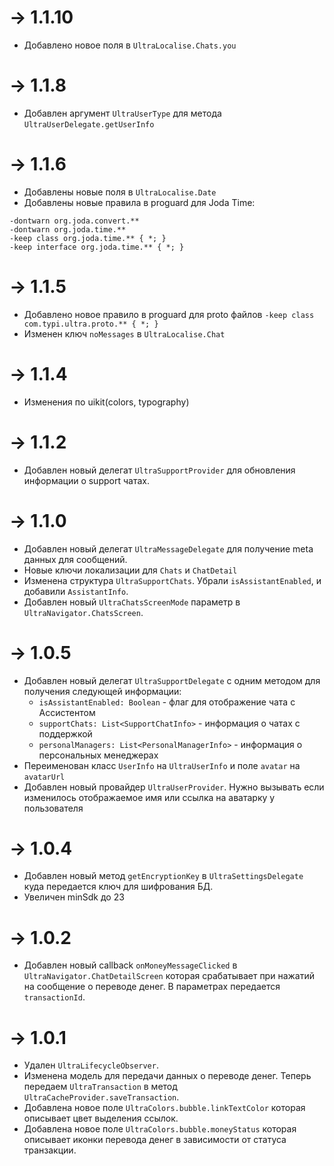 # -> 1.1.10

- Добавлено новое поля в `UltraLocalise.Chats.you`

# -> 1.1.8

- Добавлен аргумент `UltraUserType` для метода `UltraUserDelegate.getUserInfo`

# -> 1.1.6

- Добавлены новые поля в `UltraLocalise.Date`
- Добавлены новые правила в proguard для Joda Time:

```text
-dontwarn org.joda.convert.**
-dontwarn org.joda.time.**
-keep class org.joda.time.** { *; }
-keep interface org.joda.time.** { *; }
```

# -> 1.1.5

- Добавлено новое правило в proguard для proto файлов `-keep class com.typi.ultra.proto.** { *; }`
- Изменен ключ `noMessages` в `UltraLocalise.Chat`

# -> 1.1.4

- Изменения по uikit(colors, typography)

# -> 1.1.2

- Добавлен новый делегат `UltraSupportProvider` для обновления информации о support чатах.

# -> 1.1.0

- Добавлен новый делегат `UltraMessageDelegate` для получение meta данных для сообщений.
- Новые ключи локализации для `Chats` и `ChatDetail`
- Изменена структура `UltraSupportChats`. Убрали `isAssistantEnabled`, и добавили `AssistantInfo`.
- Добавлен новый `UltraChatsScreenMode` параметр в `UltraNavigator.ChatsScreen`.

# -> 1.0.5

- Добавлен новый делегат `UltraSupportDelegate` с одним методом для получения следующей информации:
    - `isAssistantEnabled: Boolean` - флаг для отображение чата с Ассистентом
    - `supportChats: List<SupportChatInfo>` - информация о чатах с поддержкой
    - `personalManagers: List<PersonalManagerInfo>` - информация о персональных менеджерах
- Переименован класс `UserInfo` на `UltraUserInfo` и поле `avatar` на `avatarUrl`
- Добавлен новый провайдер `UltraUserProvider`. Нужно вызывать если изменилось отображаемое имя или ссылка на аватарку
  у пользователя

# -> 1.0.4

- Добавлен новый метод `getEncryptionKey`  в `UltraSettingsDelegate` куда передается ключ для шифрования БД.
- Увеличен minSdk до 23

# -> 1.0.2

- Добавлен новый callback `onMoneyMessageClicked` в `UltraNavigator.ChatDetailScreen` которая срабатывает при нажатий на
  сообщение о переводе денег. В параметрах передается `transactionId`.

# -> 1.0.1

- Удален `UltraLifecycleObserver`.
- Изменена модель для передачи данных о переводе денег. Теперь передаем `UltraTransaction` в метод
  `UltraCacheProvider.saveTransaction`.
- Добавлена новое поле `UltraColors.bubble.linkTextColor` которая описывает цвет выделения ссылок.
- Добавлена новое поле `UltraColors.bubble.moneyStatus` которая описывает иконки перевода денег в зависимости от статуса
  транзакции.